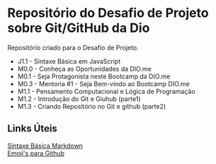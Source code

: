 # Repositório do Desafio de Projeto sobre Git/GitHub da Dio
Repositório criado para o Desafio de Projeto.

- J1.1 - Sintaxe Básica em JavaScript
- M0.0 - Conheça as Oportunidades da DIO.me
- M0.1 - Seja Protagonista neste Bootcamp da DIO.me
- M0.3 - Mentoria #1 - Seja Bem-vindo ao Bootcamp DIO.me
- M1.1 - Pensamento Computacional e Lógica de Programação
- M1.2 - Introdução do Git e Giuhub (parte1)
- M1.3 - Criando Repositório no Git e github (parte2)


## Links Úteis
[Sintaxe Básica Markdown](https://www.markdownguide.org/basic-syntax/) <br>
[Emoji's para Github](https://github.com/ikatyang/emoji-cheat-sheet/blob/master/README.md)
